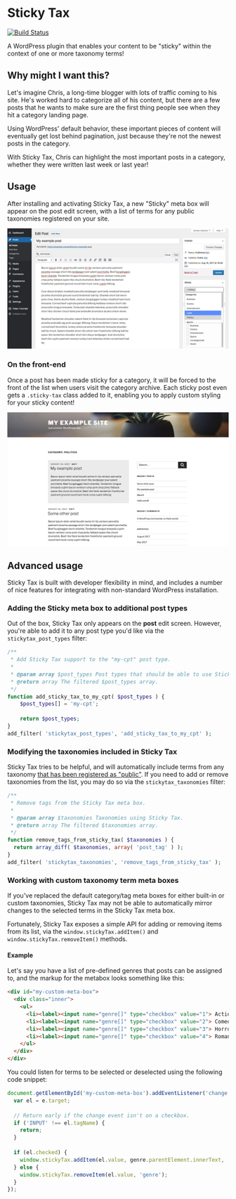 # Sticky Tax

[![Build Status](https://travis-ci.org/liquidweb/sticky-tax.svg?branch=develop)](https://travis-ci.org/liquidweb/sticky-tax)

A WordPress plugin that enables your content to be "sticky" within the context of one or more taxonomy terms!


## Why might I want this?

Let's imagine Chris, a long-time blogger with lots of traffic coming to his site. He's worked hard to categorize all of his content, but there are a few posts that he wants to make sure are the first thing people see when they hit a category landing page.

Using WordPress' default behavior, these important pieces of content will eventually get lost behind pagination, just because they're not the newest posts in the category.

With Sticky Tax, Chris can highlight the most important posts in a category, whether they were written last week or last year!


## Usage

After installing and activating Sticky Tax, a new "Sticky" meta box will appear on the post edit screen, with a list of terms for any public taxonomies registered on your site.

![The Sticky Tax meta box on a WordPress post edit screen, showing a list of categories](plugin_assets/screenshot-1.jpg)


### On the front-end

Once a post has been made sticky for a category, it will be forced to the front of the list when users visit the category archive. Each sticky post even gets a `.sticky-tax` class added to it, enabling you to apply custom styling for your sticky content!

![A post, made sticky via Sticky Tax, styled separately and at the top of the category archive page](plugin_assets/screenshot-2.jpg)


## Advanced usage

Sticky Tax is built with developer flexibility in mind, and includes a number of nice features for integrating with non-standard WordPress installation.


### Adding the Sticky meta box to additional post types

Out of the box, Sticky Tax only appears on the **post** edit screen. However, you're able to add it to any post type you'd like via the `stickytax_post_types` filter:

```php
/**
 * Add Sticky Tax support to the "my-cpt" post type.
 *
 * @param array $post_types Post types that should be able to use Sticky Tax.
 * @return array The filtered $post_types array.
 */
function add_sticky_tax_to_my_cpt( $post_types ) {
    $post_types[] = 'my-cpt';

    return $post_types;
}
add_filter( 'stickytax_post_types', 'add_sticky_tax_to_my_cpt' );
```

### Modifying the taxonomies included in Sticky Tax

Sticky Tax tries to be helpful, and will automatically include terms from any taxonomy [that has been registered as "public"](https://developer.wordpress.org/reference/functions/register_taxonomy/#parameters). If you need to add or remove taxonomies from the list, you may do so via the `stickytax_taxonomies` filter:

```php
/**
 * Remove tags from the Sticky Tax meta box.
 *
 * @param array $taxonomies Taxonomies using Sticky Tax.
 * @return array The filtered $taxonomies array.
 */
function remove_tags_from_sticky_tax( $taxonomies ) {
  return array_diff( $taxonomies, array( 'post_tag' ) );
}
add_filter( 'stickytax_taxonomies', 'remove_tags_from_sticky_tax' );
```

### Working with custom taxonomy term meta boxes

If you've replaced the default category/tag meta boxes for either built-in or custom taxonomies, Sticky Tax may not be able to automatically mirror changes to the selected terms in the Sticky Tax meta box.

Fortunately, Sticky Tax exposes a simple API for adding or removing items from its list, via the `window.stickyTax.addItem()` and `window.stickyTax.removeItem()` methods.

#### Example

Let's say you have a list of pre-defined genres that posts can be assigned to, and the markup for the metabox looks something like this:

```html
<div id="my-custom-meta-box">
  <div class="inner">
    <ul>
      <li><label><input name="genre[]" type="checkbox" value="1"> Action</label></li>
      <li><label><input name="genre[]" type="checkbox" value="2"> Comedy</label></li>
      <li><label><input name="genre[]" type="checkbox" value="3"> Horror</label></li>
      <li><label><input name="genre[]" type="checkbox" value="4"> Romance</label></li>
    </ul>
  </div>
</div>
```

You could listen for terms to be selected or deselected using the following code snippet:

```js
document.getElementById('my-custom-meta-box').addEventListener('change', function (e) {
  var el = e.target;

  // Return early if the change event isn't on a checkbox.
  if ('INPUT' !== el.tagName) {
    return;
  }

  if (el.checked) {
    window.stickyTax.addItem(el.value, genre.parentElement.innerText, 'genre');
  } else {
    window.stickyTax.removeItem(el.value, 'genre');
  }
});
```
